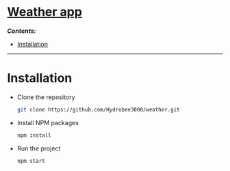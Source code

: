 # [Weather app](https://hydrobee3000.github.io/weather/#/)

**_Contents:_**

- [Installation](#Installation)

---

# Installation <a name="Installation"></a>

- Clone the repository
   ```sh
   git clone https://github.com/Hydrobee3000/weather.git
   ```
- Install NPM packages
   ```sh
   npm install
   ```
- Run the project
   ```sh
   npm start
   ```
